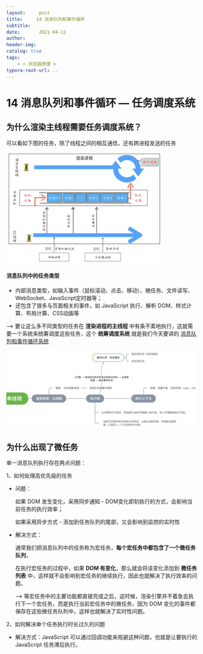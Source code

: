 ```yaml
---
layout:     post
title:     14 消息队列和事件循环
subtitle:  
date:       2021-04-12
author:     
header-img: 
catalog: true
tags:
    - < 浏览器原理 >
typora-root-url: ..
---
```



# 14 消息队列和事件循环 — 任务调度系统

## 为什么渲染主线程需要任务调度系统？
可以看如下图的任务，除了线程之间的相互通信，还有跨进程发送的任务

<img src="/../img/assets_2019/image-20210412205416115.png" alt="image-20210412205416115" style="zoom:40%;" />

#### 消息队列中的任务类型
-   内部消息类型，如输入事件（鼠标滚动、点击、移动）、微任务、文件读写、WebSocket、JavaScript定时器等；
-   还包含了很多与页面相关的事件，如 JavaScript 执行、解析 DOM、样式计算、布局计算、CSS动画等

—> 要让这么多不同类型的任务在 **渲染进程的主线程** 中有条不紊地执行，这就需要一个系统来统筹调度这些任务，这个 **统筹调度系统** 就是我们今天要讲的 <u>消息队列和事件循环系统</u>



<img src="/../img/assets_2019/image-20210705103939996.png" alt="image-20210705103939996" style="zoom:50%;" />

## 为什么出现了微任务
单一消息队列执行存在两点问题：

1、如何处理高优先级的任务

- 问题：

    如果 DOM 发生变化，采用同步通知 - DOM变化即刻执行的方式，会影响当前任务的执行效率；

    如果采用异步方式 - 添加到任务队列的尾部，又会影响到监控的实时性

-   解决方式：
    
    通常我们把消息队列中的任务称为宏任务，**每个宏任务中都包含了一个微任务队列**，
    
    在执行宏任务的过程中，如果 **DOM 有变化**，那么就会将该变化添加到 **微任务列表** 中，这样就不会影响到宏任务的继续执行，因此也就解决了执行效率的问题。
    
    —> 等宏任务中的主要功能都直接完成之后，这时候，渲染引擎并不着急去执行下一个宏任务，而是执行当前宏任务中的微任务，因为 DOM 变化的事件都保存在这些微任务队列中，这样也就解决了实时性问题。

 2、如何解决单个任务执行时长过久的问题

 -  解决方式：JavaScript 可以通过回调功能来规避这种问题，也就是让要执行的 JavaScript 任务滞后执行。